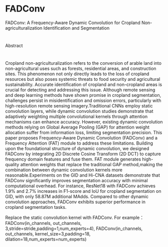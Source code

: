 # FADConv
FADConv: A Frequency-Aware Dynamic Convolution for Cropland Non-agriculturalization Identification and Segmentation
#
Abstract
#
Cropland non-agriculturalization refers to the conversion of arable land into non-agricultural uses such as forests, residential areas, and construction sites. This phenomenon not only directly leads to the loss of cropland resources but also poses systemic threats to food security and agricultural sustainability. Accurate identification of cropland and non-cropland areas is crucial for detecting and addressing this issue. Although remote sensing and deep learning methods have shown promise in cropland segmentation, challenges persist in misidentification and omission errors, particularly with high-resolution remote sensing imagery.Traditional CNNs employ static convolution layers, while dynamic convolution studies demonstrate that adaptively weighting multiple convolutional kernels through attention mechanisms can enhance accuracy. However, existing dynamic convolution methods relying on Global Average Pooling (GAP) for attention weight allocation suffer from information loss, limiting segmentation precision. This paper proposes Frequency-Aware Dynamic Convolution (FADConv) and a Frequency Attention (FAT) module to address these limitations. Building upon the foundational structure of dynamic convolution, we designed FADConv by integrating 2D Discrete Cosine Transform (2D DCT) to capture frequency domain features and fuse them. FAT module generates high-quality attention weights that replace the traditional GAP method,making the combination between dynamic convolution kernels more reasonable.Experiments on the GID and Hi-CNA datasets demonstrate that FADConv significantly improves segmentation accuracy with minimal computational overhead. For instance, ResNet18 with FADConv achieves 1.9% and 2.7% increases in F1-score and IoU for cropland segmentation on GID, with only 58.87M additional MAdds. Compared to other dynamic convolution approaches, FADConv exhibits superior performance in cropland segmentation tasks.

Replace the static convolution kernel with FADConv.
For example：
FADConv(in_channels, out_channels, 3,stride=stride,padding=1,num_experts=4),
FADConv(in_channels, out_channels, kernel_size=3,padding=18, dilation=18,num_experts=num_experts)
